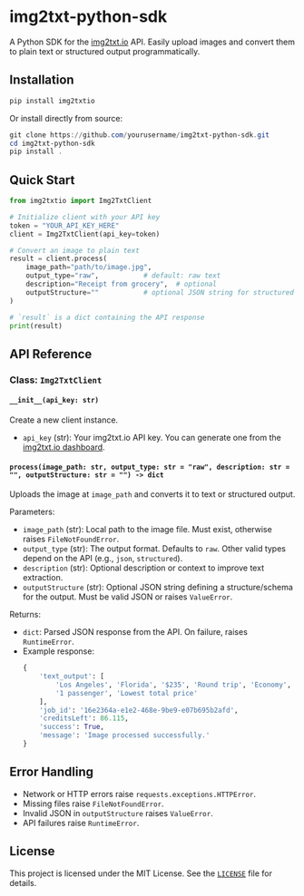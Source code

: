 # img2txt-python-sdk

A Python SDK for the [img2txt.io](https://img2txt.io) API. Easily upload images and convert them to plain text or structured output programmatically.

## Installation

```powershell
pip install img2txtio
```

Or install directly from source:

```powershell
git clone https://github.com/yourusername/img2txt-python-sdk.git
cd img2txt-python-sdk
pip install .
```

## Quick Start

```python
from img2txtio import Img2TxtClient

# Initialize client with your API key
token = "YOUR_API_KEY_HERE"
client = Img2TxtClient(api_key=token)

# Convert an image to plain text
result = client.process(
    image_path="path/to/image.jpg",
    output_type="raw",           # default: raw text
    description="Receipt from grocery",  # optional
    outputStructure=""           # optional JSON string for structured output
)

# `result` is a dict containing the API response
print(result)
```

## API Reference

### Class: `Img2TxtClient`

#### `__init__(api_key: str)`

Create a new client instance.
- `api_key` (str): Your img2txt.io API key. You can generate one from the [img2txt.io dashboard](https://img2txt.io/dashboard?api-settings=true).

#### `process(image_path: str, output_type: str = "raw", description: str = "", outputStructure: str = "") -> dict`

Uploads the image at `image_path` and converts it to text or structured output.

Parameters:

- `image_path` (str): Local path to the image file. Must exist, otherwise raises `FileNotFoundError`.
- `output_type` (str): The output format. Defaults to `raw`. Other valid types depend on the API (e.g., `json`, `structured`).
- `description` (str): Optional description or context to improve text extraction.
- `outputStructure` (str): Optional JSON string defining a structure/schema for the output. Must be valid JSON or raises `ValueError`.

Returns:

- `dict`: Parsed JSON response from the API. On failure, raises `RuntimeError`.  
- Example response:
    ```python
    {
        'text_output': [
            'Los Angeles', 'Florida', '$235', 'Round trip', 'Economy',
            '1 passenger', 'Lowest total price'
        ],
        'job_id': '16e2364a-e1e2-468e-9be9-e07b695b2afd',
        'creditsLeft': 86.115,
        'success': True,
        'message': 'Image processed successfully.'
    }
    ```


## Error Handling

- Network or HTTP errors raise `requests.exceptions.HTTPError`.
- Missing files raise `FileNotFoundError`.
- Invalid JSON in `outputStructure` raises `ValueError`.
- API failures raise `RuntimeError`.

## License

This project is licensed under the MIT License. See the [`LICENSE`](LICENSE) file for details.